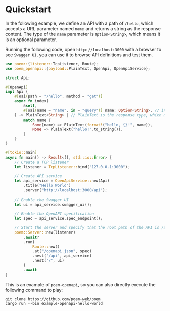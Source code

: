 # Quickstart

In the following example, we define an API with a path of `/hello`, which accepts a URL parameter named `name` and returns 
a string as the response content. The type of the `name` parameter is `Option<String>`, which means it is an optional parameter.

Running the following code, open `http://localhost:3000` with a browser to see `Swagger UI`, you can use it to browse API
definitions and test them.

```rust
use poem::{listener::TcpListener, Route};
use poem_openapi::{payload::PlainText, OpenApi, OpenApiService};

struct Api;

#[OpenApi]
impl Api {
    #[oai(path = "/hello", method = "get")]
    async fn index(
        &self,
        #[oai(name = "name", in = "query")] name: Option<String>, // in="query" means this parameter is parsed from Url
    ) -> PlainText<String> { // PlainText is the response type, which means that the response type of the API is a string, and the Content-Type is `text/plain`
        match name {
            Some(name) => PlainText(format!("hello, {}!", name)),
            None => PlainText("hello!".to_string()),
        }
    }
}

#[tokio::main]
async fn main() -> Result<(), std::io::Error> {
    // Create a TCP listener
    let listener = TcpListener::bind("127.0.0.1:3000");
  
    // Create API service
    let api_service = OpenApiService::new(Api)
        .title("Hello World")
        .server("http://localhost:3000/api");
  
    // Enable the Swagger UI
    let ui = api_service.swagger_ui();
    
    // Enable the OpenAPI specification
    let spec = api_service.spec_endpoint();

    // Start the server and specify that the root path of the API is /api, and the path of Swagger UI is /
    poem::Server::new(listener)
        .await?
        .run(
            Route::new()
            .at("/openapi.json", spec)
            .nest("/api", api_service)
            .nest("/", ui)
        )
        .await
}
```

This is an example of `poem-openapi`, so you can also directly execute the following command to play:

```shell
git clone https://github.com/poem-web/poem
cargo run --bin example-openapi-hello-world
```
